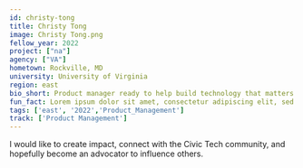 ```yaml
---
id: christy-tong
title: Christy Tong
image: Christy Tong.png
fellow_year: 2022
project: ["na"]
agency: ["VA"]
hometown: Rockville, MD
university: University of Virginia
region: east
bio_short: Product manager ready to help build technology that matters. 
fun_fact: Lorem ipsum dolor sit amet, consectetur adipiscing elit, sed do eiusmod tempor incididunt ut labore et dolore magna aliqua. Ut quis nostrud laboris. nisi ut aliquip ex ea commodo consequat.
tags: ['east', '2022','Product_Management']
track: ['Product Management']
---
```


I would like to create impact, connect with the Civic Tech community, and hopefully become an advocator to influence others.